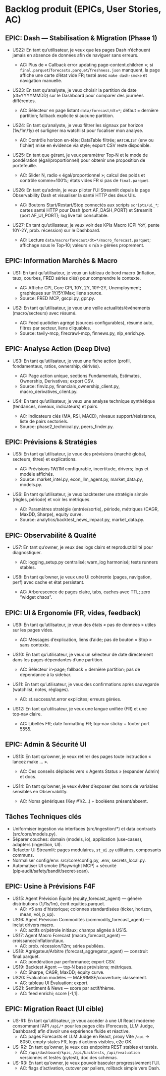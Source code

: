 # Backlog produit (EPICs, User Stories, AC)

## EPIC: Dash — Stabilisation & Migration (Phase 1)
- US22: En tant qu’utilisateur, je veux que les pages Dash n’échouent jamais en absence de données afin de naviguer sans erreurs.
  - AC: Plus de « Callback error updating page-content.children »; si `final.parquet`/`forecasts.parquet`/`freshness.json` manquent, la page affiche une carte d’état vide FR; testé avec `make dash-smoke` et navigation manuelle.

- US23: En tant qu’analyste, je veux choisir la partition de date (dt=YYYYMMDD) sur le Dashboard pour comparer des journées différentes.
  - AC: Sélecteur en page listant `data/forecast/dt=*`; défaut = dernière partition; fallback explicite si aucune partition.

- US24: En tant qu’analyste, je veux filtrer les signaux par horizon (1w/1m/1y) et surligner ma watchlist pour focaliser mon analyse.
  - AC: Contrôle horizon en-tête; DataTable filtrée; `WATCHLIST` (env ou fichier) mise en évidence via style; export CSV reste disponible.

- US25: En tant que gérant, je veux paramétrer Top‑N et le mode de pondération (égal/proportionnel) pour obtenir une proposition de portefeuille.
  - AC: Slider N, radio « égal/proportionnel »; calcul des poids et contrôle somme=100%; états vides FR si pas de `final.parquet`.

- US26: En tant qu’admin, je veux piloter l’UI Streamlit depuis la page Observability Dash et visualiser la santé HTTP des deux UIs.
  - AC: Boutons Start/Restart/Stop connectés aux scripts `scripts/ui_*`; cartes santé HTTP pour Dash (port AF_DASH_PORT) et Streamlit (port AF_UI_PORT); log live tail consultable.

- US27: En tant qu’utilisateur, je veux voir des KPIs Macro (CPI YoY, pente 10Y‑2Y, prob. récession) sur le Dashboard.
  - AC: Lecture `data/macro/forecast/dt=*/macro_forecast.parquet`; affichage sous le Top‑10; valeurs « n/a » gérées proprement.

## EPIC: Information Marchés & Macro
- US1: En tant qu’utilisateur, je veux un tableau de bord macro (inflation, taux, courbes, FRED séries clés) pour comprendre le contexte.
  - AC: Affiche CPI, Core CPI, 10Y, 2Y, 10Y-2Y, Unemployment; graphiques sur 1Y/5Y/Max; liens source.
  - Source: FRED MCP, gscpi.py, gpr.py.

- US2: En tant qu’utilisateur, je veux une veille actualités/événements (macro/secteurs) avec résumé.
  - AC: Feed quotidien agrégé (sources configurables), résumé auto, filtres par secteur, liens cliquables.
  - Source: tavily-mcp, firecrawl-mcp, finnews.py, nlp_enrich.py.

## EPIC: Analyse Action (Deep Dive)
- US3: En tant qu’utilisateur, je veux une fiche action (profil, fondamentaux, ratios, ownership, dérivés).
  - AC: Page action unique, sections Fundamentals, Estimates, Ownership, Derivatives; export CSV.
  - Source: finviz.py, financials_ownership_client.py, macro_derivatives_client.py.

- US4: En tant qu’utilisateur, je veux une analyse technique synthétique (tendances, niveaux, indicateurs) et pairs.
  - AC: Indicateurs clés (MA, RSI, MACD), niveaux support/résistance, liste de pairs sectoriels.
  - Source: phase2_technical.py, peers_finder.py.

## EPIC: Prévisions & Stratégies
- US5: En tant qu’utilisateur, je veux des prévisions (marché global, secteurs, titres) et explications.
  - AC: Prévisions 1W/1M configurable, incertitude, drivers; logs et modèle affichés.
  - Source: market_intel.py, econ_llm_agent.py, market_data.py, models.py.

- US6: En tant qu’utilisateur, je veux backtester une stratégie simple (règles, période) et voir les métriques.
  - AC: Paramètres stratégie (entrée/sortie), période, métriques (CAGR, MaxDD, Sharpe), equity curve.
  - Source: analytics/backtest_news_impact.py, market_data.py.

## EPIC: Observabilité & Qualité
- US7: En tant qu’owner, je veux des logs clairs et reproductibilité pour diagnostiquer.
  - AC: logging_setup.py centralisé; warn_log harmonisé; tests runners stables.

- US8: En tant qu’owner, je veux une UI cohérente (pages, navigation, perf) avec cache et état persistant.
  - AC: Arborescence de pages claire, tabs, caches avec TTL; zero “widget chaos”.

## EPIC: UI & Ergonomie (FR, vides, feedback)
- US9: En tant qu’utilisateur, je veux des états « pas de données » utiles sur les pages vides.
  - AC: Messages d’explication, liens d’aide; pas de bouton « Stop » sans contexte.

- US10: En tant qu’utilisateur, je veux un sélecteur de date directement dans les pages dépendantes d’une partition.
  - AC: Sélecteur in‑page; fallback = dernière partition; pas de dépendance à la sidebar.

- US11: En tant qu’utilisateur, je veux des confirmations après sauvegarde (watchlist, notes, réglages).
  - AC: st.success/st.error explicites; erreurs gérées.

- US12: En tant qu’utilisateur, je veux une langue unifiée (FR) et une top‑nav claire.
  - AC: Libellés FR; date formatting FR; top‑nav sticky + footer port 5555.

## EPIC: Admin & Sécurité UI
- US13: En tant qu’owner, je veux retirer des pages toute instruction « lancez make … ».
  - AC: Ces conseils déplacés vers « Agents Status » (expander Admin) et docs.

- US14: En tant qu’owner, je veux éviter d’exposer des noms de variables sensibles en Observability.
  - AC: Noms génériques (Key #1/2...) + booléens présent/absent.

## Tâches Techniques clés
- Uniformiser ingestion via interfaces (src/ingestion/*) et data contracts (src/core/models.py).
- Séparer couches: domain (models, io), application (use-cases), adapters (ingestion, UI).
- Refactor UI Streamlit: pages modulaires, `st_ui.py` utilitaires, composants communs.
- Normaliser config/env: src/core/config.py, .env, secrets_local.py.
 - Automatiser UI smoke (Playwright MCP) + sécurité (pip‑audit/safety/bandit/secret‑scan).


## EPIC: Usine à Prévisions F4F
- US15: Agent Prévision Équité (equity_forecast_agent) — génère distributions (1j/1s/1m), écrit equities.parquet.
  - AC: ≥5 ans d'historique; colonnes standardisées (ticker, horizon, mean, vol, p_up).
- US16: Agent Prévision Commodités (commodity_forecast_agent) — inclut drivers macro.
  - AC: actifs or/pétrole initiaux; champs alignés à US15.
- US17: Agent Macro Forecast (macro_forecast_agent) — croissance/inflation/taux.
  - AC: prob. récession/12m; séries publiées.
- US18: Agrégateur/Arbitre (forecast_aggregator_agent) — construit final.parquet.
  - AC: pondération par performance; export CSV.
- US19: Backtest Agent — top‑N basé prévisions; métriques.
  - AC: Sharpe, CAGR, MaxDD; équity curve.
- US20: Évaluation modèles — MAE/RMSE/couverture; classement.
  - AC: tableau UI Évaluation; export.
- US21: Sentiment & News — score par actif/thème.
  - AC: feed enrichi; score [-1,1].
## EPIC: Migration React (UI cible)
- US-R1: En tant qu’utilisateur, je veux accéder à une UI React moderne consommant l’API `/api/*` pour les pages clés (Forecasts, LLM Judge, Dashboard) afin d’avoir une expérience fluide et réactive.
  - AC: pages Forecasts et LLM Judge en React, proxy Vite `/api` → 8050, empty‑states FR, logs d’actions visibles, e2e OK.
- US-R2: En tant qu’owner, je veux des endpoints REST stables et testés.
  - AC: `/api/dashboard/kpis`, `/api/backtests`, `/api/evaluation` versionnés et testés (pytest), doc des schémas.
- US-R3: En tant qu’owner, je veux pouvoir basculer progressivement l’UI.
  - AC: flags d’activation, cutover par paliers, rollback simple vers Dash.
